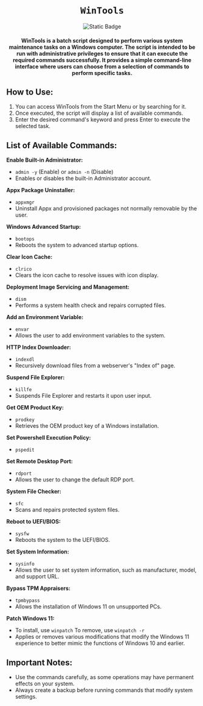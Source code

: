 <div align="center">
    
# `WinTools`
![Static Badge](https://img.shields.io/badge/22H2-RELEASE-brightgreen)
#### WinTools is a batch script designed to perform various system maintenance tasks on a Windows computer. The script is intended to be run with administrative privileges to ensure that it can execute the required commands successfully. It provides a simple command-line interface where users can choose from a selection of commands to perform specific tasks.
</div>

## How to Use:

1. You can access WinTools from the Start Menu or by searching for it.
2. Once executed, the script will display a list of available commands.
3. Enter the desired command's keyword and press Enter to execute the selected task.

## List of Available Commands:

**Enable Built-in Administrator:**

   - `admin -y` (Enable) or `admin -n` (Disable)
   - Enables or disables the built-in Administrator account.

**Appx Package Uninstaller:**

   - `appxmgr`
   - Uninstall Appx and provisioned packages not normally removable by the user.

**Windows Advanced Startup:**

   - `bootops`
   - Reboots the system to advanced startup options.

**Clear Icon Cache:**

   - `clrico`
   - Clears the icon cache to resolve issues with icon display.

**Deployment Image Servicing and Management:**

   - `dism`
   - Performs a system health check and repairs corrupted files.

**Add an Environment Variable:**

   - `envar`
   - Allows the user to add environment variables to the system. 

**HTTP Index Downloader:**

   - `indexdl`
   - Recursively download files from a webserver's "Index of" page.

**Suspend File Explorer:**

   - `killfe`
   - Suspends File Explorer and restarts it upon user input.

**Get OEM Product Key:**

   - `prodkey`
   - Retrieves the OEM product key of a Windows installation.

**Set Powershell Execution Policy:**

   - `pspedit`

**Set Remote Desktop Port:**

   - `rdport`
   - Allows the user to change the default RDP port.

**System File Checker:**

   - `sfc`
   - Scans and repairs protected system files.

**Reboot to UEFI/BIOS:**

   - `sysfw`
   - Reboots the system to the UEFI/BIOS.

**Set System Information:**

   - `sysinfo`
   - Allows the user to set system information, such as manufacturer, model, and support URL.

**Bypass TPM Appraisers:**

   - `tpmbypass`
   - Allows the installation of Windows 11 on unsupported PCs.

**Patch Windows 11:**

   - To install, use `winpatch` To remove, use `winpatch -r`
   - Applies or removes various modifications that modify the Windows 11 experience to better mimic the functions of Windows 10 and earlier.

## Important Notes:

- Use the commands carefully, as some operations may have permanent effects on your system.
- Always create a backup before running commands that modify system settings.

